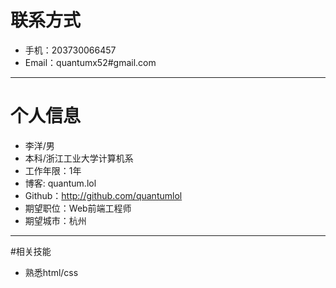 # 联系方式
- 手机：203730066457
- Email：quantumx52#gmail.com

---

# 个人信息

- 李洋/男
- 本科/浙江工业大学计算机系
- 工作年限：1年
- 博客: quantum.lol
- Github：http://github.com/quantumlol
- 期望职位：Web前端工程师
- 期望城市：杭州

---

#相关技能

- 熟悉html/css
